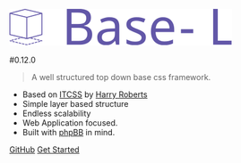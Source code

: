 <!-- _coverpage.md -->

![logo](_media/logo.svg)

#0.12.0

> A well structured top down base css framework.

- Based on [ITCSS](https://www.youtube.com/watch?v=1OKZOV-iLj4) by [Harry Roberts](http://www.csswizardry.com)
- Simple layer based structure
- Endless scalability
- Web Application focused.
- Built with [phpBB](http://www.phpbb.org) in mind.

[GitHub](https://github.com/hanakin/base-l/)
[Get Started](#base-l)
